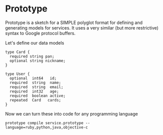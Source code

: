 # Prototype

Prototype is a sketch for a SIMPLE polyglot format for defining and generating models for
services. It uses a very similar (but more restrictive) syntax to Google protocol buffers.

Let's define our data models

```
type Card {
  required string pan;
  optional string nickname;
}

type User {
  optional  int64   id;
  required  string  name;
  required  string  email;
  required  int32   age;
  required  boolean active;
  repeated  Card   cards;
}
```

Now we can turn these into code for any programming language

```
prototype compile service.prototype --language=ruby,python,java,objective-c
```

